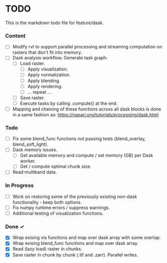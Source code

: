 # TODO

This is the markdown todo file for feature/dask.

### Content

- [ ] Modify rvt to support parallel processing and streaming computation on rasters that don't fit into memory. 
- [ ] Dask analysis workflow. Generate task graph: 
  - [ ] Load raster. 
    - [ ] Apply visualization. 
    - [ ] Apply normalization. 
    - [ ] Apply blending. 
    - [ ] Apply rendering. 
    - [ ] ... repeat ...
  - [ ] Save raster. 
  - [ ] Execute tasks by calling .compute() at the end.
- [ ] Mapping and chaining of these functions across all dask blocks is done in a same fashion as: https://napari.org/tutorials/processing/dask.html

### Todo

- [ ] Fix some blend_func functions not passing tests (blend_overlay, blend_soft_light). 
- [ ] Dask memory issues.
  - [ ] Get available memory and compute / set memory (GB) per Dask worker. 
  - [ ] Get / compute optimal chunk size. 
- [ ] Read multiband data. 

### In Progress

- [ ] Work on restoring some of the previously existing non-dask functionality - keep both options.
- [ ] Fix numpy runtime errors / suppress warnings.
- [ ] Additional testing of visualization functions.

### Done ✓

- [x] Wrap exising vis functions and map over dask array with some overlap. 
- [x] Wrap exising blend_func functions and map over dask array. 
- [x] Read (lazy load) raster in chunks.
- [x] Save raster in chunk by chunk (.tif and .zarr). Parallel writes. 